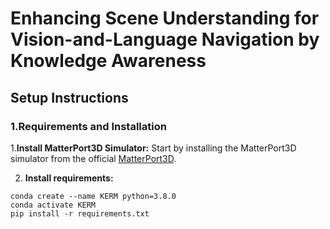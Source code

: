 # Enhancing Scene Understanding for Vision-and-Language Navigation by Knowledge Awareness

## Setup Instructions

### 1.Requirements and Installation
  
1.**Install MatterPort3D Simulator:** Start by installing the MatterPort3D simulator from the official [MatterPort3D](https://github.com/peteanderson80/Matterport3DSimulator).

2. **Install requirements:**
```setup
conda create --name KERM python=3.8.0
conda activate KERM
pip install -r requirements.txt
```

